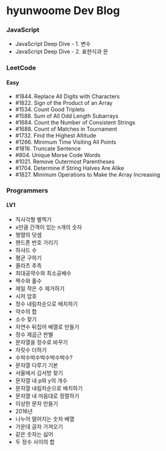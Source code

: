# hyunwoome Dev Blog

### JavaScript

- JavaScript Deep Dive - 1. 변수
- JavaScript Deep Dive - 2. 표현식과 문

### LeetCode

#### Easy

- #1844. Replace All Digits with Characters
- #1822. Sign of the Product of an Array
- #1534. Count Good Triplets
- #1588. Sum of All Odd Length Subarrays
- #1684. Count the Number of Consistent Strings
- #1688. Count of Matches in Tournament
- #1732. Find the Highest Altitude
- #1266. Minimum Time Visiting All Points
- #1816. Truncate Sentence
- #804. Unique Morse Code Words
- #1021. Remove Outermost Parentheses
- #1704. Determine if String Halves Are Alike
- #1827. Minimum Operations to Make the Array Increasing

### Programmers

#### LV1

- 직사각형 별찍기
- x만큼 간격이 있는 n개의 숫자
- 행렬의 덧셈
- 핸드폰 번호 가리기
- 하샤드 수
- 평균 구하기
- 콜라츠 추측
- 최대공약수와 최소공배수
- 짝수와 홀수
- 제일 작은 수 제거하기
- 시저 암호
- 정수 내림차순으로 배치하기
- 약수의 합
- 소수 찾기
- 자연수 뒤집어 배열로 만들기
- 정수 제곱근 판별
- 문자열을 정수로 바꾸기
- 자릿수 더하기
- 수박수박수박수박수박수?
- 문자열 다루기 기본
- 서울에서 김서방 찾기
- 문자열 내 p와 y의 개수
- 문자열 내림차순으로 배치하기
- 문자열 내 마음대로 정렬하기
- 이상한 문자 만들기
- 2016년
- 나누어 떨어지는 숫자 배열
- 가운데 글자 가져오기
- 같은 숫자는 싫어
- 두 정수 사이의 합
